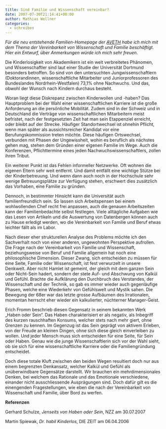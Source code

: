 ```yaml
---
title: Sind Familie und Wissenschaft vereinbar?
date: 2007-07-30T21:14:41+00:00
author: Mathias Wellner
categories:
  - schreiben
---
```

_Für die neu entstehende Familien-Homepage der [AVETH](http://www.aveth.ethz.ch) habe ich mich mit dem Thema der Vereinbarkeit von Wissenschaft und Familie beschäftigt. Hier ein Entwurf, über Anmerkungen würde ich mich sehr freuen._

Die Kinderlosigkeit von Akademikern ist ein weit verbreitetes Phänomen, und Wissenschaftler sind laut einer Studie der Universität Dortmund besonders betroffen. So sind von den untersuchten Jungwissenschaftlern (Doktorandinnen, wissenschaftliche Mitarbeiter und Juniorprofessoren des Bundeslandes Nordrhein-Westfalen) 73,1% ohne Nachwuchs. Und das, obwohl der Wunsch nach Kindern durchaus besteht.

Woran liegt diese Diskrepanz zwischen Kinderwollen und -haben? Das Hauptproblem bei der Wahl einer wissenschaftlichen Karriere ist die große Anforderung an die persönliche Mobilität. Zudem sind in der Schweiz und in Deutschland die Verträge von wissenschaftlichen Mitarbeitern meist befristet, nach der festgesetzten Zeit hat man sein Etappenziel erreicht, oder bleibt auf der Strecke. Häufiger Standortwechsel ist ohnehin Pflicht, wenn man später als aussichtsreicher Kandidat vor eine Berufungskommission treten möchte. Diese häufigen Ortswechsel, verbunden mit Phasen der Ungewissheit, wohin es beruflich als nächstes gehen mag, stehen dem Gründen einer eigenen Familie im Wege. Auch die Konferenzen, Pflichttermine eines jeden Nachwuchswissenschaftlers, zollen ihren Tribut.

Ein weiterer Punkt ist das Fehlen informeller Netzwerke. Oft wohnen die eigenen Eltern sehr weit entfernt. Und damit entfällt eine wichtige Stütze bei der Kinderbetreuung. Und wenn dann auch noch in der Hochschule sehr wenige Betreuungsplätze zur Verfügung stehen, erschwert dies zusätzlich das Vorhaben, eine Familie zu gründen.

Dennoch, in bestimmter Hinsicht kann die Universität auch familienfreundlich sein. So lassen sich Arbeitspensen bei einem wohlwollenden Chef recht frei anpassen, auch die genauen Arbeitszeiten kann der Familienbedachte selbst festlegen. Viele alltägliche Aufgaben wie das Lesen von Artikeln und die Auswertung von Datenbergen können auch zu Hause erledigt werden, wo die Vereinbarkeit von Familie und Beruf etwas leichter fällt als im Labor.

Nach dieser eher strukturellen Analyse des Problems möchte ich den Sachverhalt noch von einer anderen, ungewohnten Perspektive aufrollen. Die Frage nach der Vereinbarkeit von Familie und Wissenschaft, beziehungsweise von Beruf und Familie allgemein hat noch eine philosophische Dimension. Dieser Zwang, sich entscheiden zu müssen für eine Seite, Familie oder Wissenschaft, ist fest verwurzelt in unsere Denkwelt. Aber nicht Hamlet ist gemeint, der gleich mit dem ganzen Sein oder Nicht-Sein hadert, sondern der stete Auf- und Abschwung von Kalkül und Gefühl. Brachte die Aufklärung den Durchbruch des Verstandes, der Wissenschaft und der Technik, so gab es immer wieder auch gegenläufige Phasen, welche eine Wiederkehr von Gefühlswelt und Mystik sahen. Die Bewegung der 68er war das letzte grosse Aufbäumen des Irrationalen, momentan herrscht eher wieder ein kalkulierter, nüchterner Manager-Geist.

Erich Fromm beschrieb diesen Gegensatz in seinem bekannten Werk „Haben oder Sein“. Das Haben charakterisiert er als negativ, als Inbegriff des kurzen rauschhaften Konsums, welcher stets nach mehr giert, ohne Grenzen zu kennen. Im Gegenzug ist das Sein geprägt von aktivem Erleben, von der Freude an kleinen Dingen, ohne sich diese gleich einverleiben zu wollen. Und jeder Mensch muss sich entscheiden für eine Seite, für Sein oder Haben. Genau wie die junge Wissenschaftlerin sich vor der Wahl sieht, ob sie sich für eine wissenschaftliche Karriere oder die Familiengründung entscheidet.

Doch diese totale Kluft zwischen den beiden Wegen resultiert doch nur aus einem begrenzten Denkansatz, welcher Kalkül und Gefühl als unüberwindbare Gegensätze darstellt. Wir brauchen ein mehrdimensionales Denken, bei welchem das Rationale und das Emotionale verschiedene, einander nicht ausschliessende Ausprägungen sind. Doch dafür gilt es die einengenden Fragestellungen, wie eben die nach der Vereinbarkeit von Wissenschaft und Familie, über Bord zu werfen.

**Referenzen**

Gerhard Schulze, _Jenseits von Haben oder Sein_, NZZ am 30.07.2007
  
Martin Spiewak, _Dr. habil Kinderlos_, DIE ZEIT am 06.04.2006